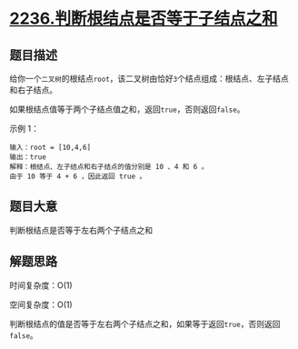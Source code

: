 # [2236.判断根结点是否等于子结点之和](https://leetcode.cn/problems/root-equals-sum-of-children/)

## 题目描述

给你一个`二叉树`的根结点`root`，该二叉树由恰好`3`个结点组成：根结点、左子结点和右子结点。

如果根结点值等于两个子结点值之和，返回`true`，否则返回`false`。

示例 1：

```
输入：root = [10,4,6]
输出：true
解释：根结点、左子结点和右子结点的值分别是 10 、4 和 6 。
由于 10 等于 4 + 6 ，因此返回 true 。
```

## 题目大意

判断根结点是否等于左右两个子结点之和

## 解题思路

时间复杂度：O(1)

空间复杂度：O(1)

判断根结点的值是否等于左右两个子结点之和，如果等于返回`true`，否则返回`false`。